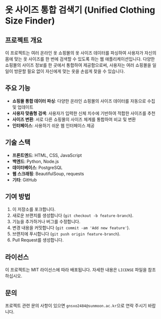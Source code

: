 # 옷 사이즈 통합 검색기 (Unified Clothing Size Finder)

## 프로젝트 개요

이 프로젝트는 여러 온라인 옷 쇼핑몰의 옷 사이즈 데이터를 파싱하여 사용자가 자신의 몸에 맞는 옷 사이즈를 한 번에 검색할 수 있도록 하는 웹 애플리케이션입니다. 다양한 쇼핑몰의 사이즈 정보를 한 곳에서 통합하여 제공함으로써, 사용자는 여러 쇼핑몰을 일일이 방문할 필요 없이 자신에게 맞는 옷을 손쉽게 찾을 수 있습니다.

## 주요 기능

- **쇼핑몰 통합 데이터 파싱**: 다양한 온라인 쇼핑몰의 사이즈 데이터를 자동으로 수집 및 업데이트
- **사용자 맞춤형 검색**: 사용자가 입력한 신체 치수에 기반하여 적합한 사이즈를 추천
- **사이즈 변환**: 서로 다른 쇼핑몰의 사이즈 체계를 통합하여 비교 및 변환
- **인터페이스**: 사용하기 쉬운 웹 인터페이스 제공


## 기술 스택

- **프론트엔드**: HTML, CSS, JavaScript
- **백엔드**: Python, Node.js
- **데이터베이스**: PostgreSQL
- **웹 스크래핑**: BeautifulSoup, requests
- **기타**: GitHub


## 기여 방법

1. 이 저장소를 포크합니다.
2. 새로운 브랜치를 생성합니다 (`git checkout -b feature-branch`).
3. 기능을 추가하거나 버그를 수정합니다.
4. 변경 내용을 커밋합니다 (`git commit -am 'Add new feature'`).
5. 브랜치에 푸시합니다 (`git push origin feature-branch`).
6. Pull Request를 생성합니다.


## 라이선스

이 프로젝트는 MIT 라이선스에 따라 배포됩니다. 자세한 내용은 `LICENSE` 파일을 참조하십시오.


## 문의

프로젝트 관련 문의 사항이 있으면 `gnsxo2484@sunmoon.ac.kr`으로 연락 주시기 바랍니다.

